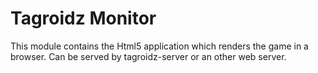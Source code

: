 Tagroidz Monitor
================

This module contains the Html5 application which renders the game in a browser.
Can be served by tagroidz-server or an other web server.